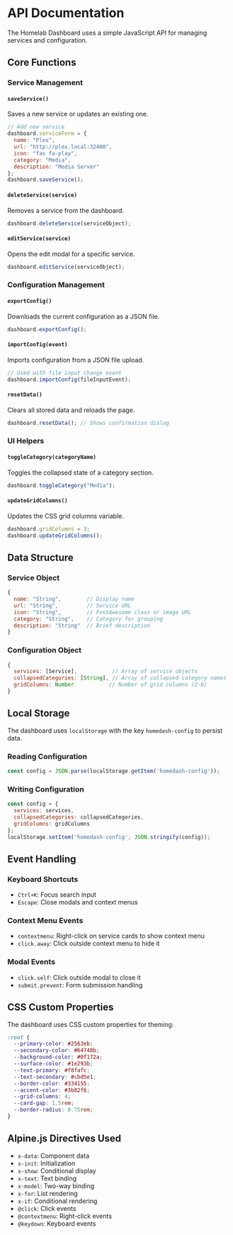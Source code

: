 # API Documentation

The Homelab Dashboard uses a simple JavaScript API for managing services and configuration.

## Core Functions

### Service Management

#### `saveService()`
Saves a new service or updates an existing one.

```javascript
// Add new service
dashboard.serviceForm = {
  name: "Plex",
  url: "http://plex.local:32400",
  icon: "fas fa-play",
  category: "Media",
  description: "Media Server"
};
dashboard.saveService();
```

#### `deleteService(service)`
Removes a service from the dashboard.

```javascript
dashboard.deleteService(serviceObject);
```

#### `editService(service)`
Opens the edit modal for a specific service.

```javascript
dashboard.editService(serviceObject);
```

### Configuration Management

#### `exportConfig()`
Downloads the current configuration as a JSON file.

```javascript
dashboard.exportConfig();
```

#### `importConfig(event)`
Imports configuration from a JSON file upload.

```javascript
// Used with file input change event
dashboard.importConfig(fileInputEvent);
```

#### `resetData()`
Clears all stored data and reloads the page.

```javascript
dashboard.resetData(); // Shows confirmation dialog
```

### UI Helpers

#### `toggleCategory(categoryName)`
Toggles the collapsed state of a category section.

```javascript
dashboard.toggleCategory("Media");
```

#### `updateGridColumns()`
Updates the CSS grid columns variable.

```javascript
dashboard.gridColumns = 3;
dashboard.updateGridColumns();
```

## Data Structure

### Service Object
```javascript
{
  name: "String",        // Display name
  url: "String",         // Service URL
  icon: "String",        // FontAwesome class or image URL
  category: "String",    // Category for grouping
  description: "String"  // Brief description
}
```

### Configuration Object
```javascript
{
  services: [Service],           // Array of service objects
  collapsedCategories: [String], // Array of collapsed category names
  gridColumns: Number           // Number of grid columns (2-6)
}
```

## Local Storage

The dashboard uses `localStorage` with the key `homedash-config` to persist data.

### Reading Configuration
```javascript
const config = JSON.parse(localStorage.getItem('homedash-config'));
```

### Writing Configuration
```javascript
const config = {
  services: services,
  collapsedCategories: collapsedCategories,
  gridColumns: gridColumns
};
localStorage.setItem('homedash-config', JSON.stringify(config));
```

## Event Handling

### Keyboard Shortcuts
- `Ctrl+K`: Focus search input
- `Escape`: Close modals and context menus

### Context Menu Events
- `contextmenu`: Right-click on service cards to show context menu
- `click.away`: Click outside context menu to hide it

### Modal Events
- `click.self`: Click outside modal to close it
- `submit.prevent`: Form submission handling

## CSS Custom Properties

The dashboard uses CSS custom properties for theming:

```css
:root {
  --primary-color: #2563eb;
  --secondary-color: #64748b;
  --background-color: #0f172a;
  --surface-color: #1e293b;
  --text-primary: #f8fafc;
  --text-secondary: #cbd5e1;
  --border-color: #334155;
  --accent-color: #3b82f6;
  --grid-columns: 4;
  --card-gap: 1.5rem;
  --border-radius: 0.75rem;
}
```

## Alpine.js Directives Used

- `x-data`: Component data
- `x-init`: Initialization
- `x-show`: Conditional display
- `x-text`: Text binding
- `x-model`: Two-way binding
- `x-for`: List rendering
- `x-if`: Conditional rendering
- `@click`: Click events
- `@contextmenu`: Right-click events
- `@keydown`: Keyboard events
